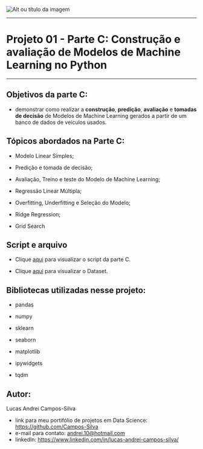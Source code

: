 ![Alt ou título da imagem](https://github.com/Campos-Silva/Projeto_01_Parte_C_Modelos_de_Machine_Learning_no_Python/blob/main/1-horz.jpg)

________________________________________________________________________________________________________________________________________________


# Projeto 01 - Parte C: Construção e avaliação de Modelos de Machine Learning no Python

________________________________________________________________________________________________________________________________________________


## Objetivos da parte C:


- demonstrar como realizar a <b>construção</b>, <b>predição</b>, <b>avaliação</b> e <b>tomadas de decisão</b> de Modelos de Machine Learning gerados a partir de um banco de dados de veículos usados.

## Tópicos abordados na Parte C:

- Modelo Linear Simples;

- Predição e tomada de decisão;

- Avaliação, Treino e teste do Modelo de Machine Learning;

- Regressão Linear Múltipla;

- Overfitting, Underfitting e Seleção do Modelo;

- Ridge Regression;

- Grid Search

## Script e arquivo

- Clique [aqui](https://github.com/Campos-Silva/Projeto_01_Parte_C_Modelos_de_Machine_Learning_no_Python/blob/main/Projeto_01_desenvolvimento_e_avaliacao_de_modelos_de_machine_learning_no_Python.ipynb) para visualizar o script da parte C.

- Clique [aqui](https://github.com/Campos-Silva/Projeto_01_Parte_C_Modelos_de_Machine_Learning_no_Python/blob/main/carros_formatado_pos_analises_exploratorias.csv) para visualizar o Dataset.

## Bibliotecas utilizadas nesse projeto:

- pandas

- numpy

- sklearn

- seaborn

- matplotlib

- ipywidgets

- tqdm

## Autor:

Lucas Andrei Campos-Silva

- link para meu portifólio de projetos em Data Science: https://github.com/Campos-Silva
- e-mail para contato: andrei.10@hotmail.com
- linkedIn: https://www.linkedin.com/in/lucas-andrei-campos-silva/
